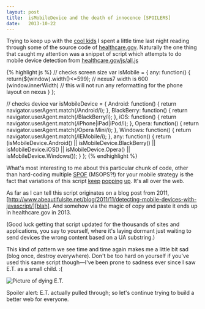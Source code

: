 ```yaml
---
layout: post
title:  isMobileDevice and the death of innocence [SPOILERS]
date:   2013-10-22
---
```


Trying to keep up with the [cool kids][coolkids] I spent a little time last night reading through some of the source code of [healthcare.gov][thx]. Naturally the one thing that caught my attention was a snippet of script which attempts to do mobile device detection from [healthcare.gov/js/all.js][all]

{% highlight js %}
// checks screen size
var isMobile = {
    any: function() {
        return($(window).width()<=599);
        // nexus7 width is 600 (window.innerWidth)
        // this will not run any reformatting for the phone layout on nexus
    }
};

// checks device
var isMobileDevice = {
    Android: function() {
        return navigator.userAgent.match(/Android/i);
    },
    BlackBerry: function() {
        return navigator.userAgent.match(/BlackBerry/i);
    },
    iOS: function() {
        return navigator.userAgent.match(/iPhone|iPad|iPod/i);
    },
    Opera: function() {
        return navigator.userAgent.match(/Opera Mini/i);
    },
    Windows: function() {
        return navigator.userAgent.match(/IEMobile/i);
    },
    any: function() {
        return (isMobileDevice.Android() ||
          isMobileDevice.BlackBerry() ||
          isMobileDevice.iOS() ||
          isMobileDevice.Opera() ||
          isMobileDevice.Windows());
    }
};
{% endhighlight %}

What's most interesting to me about this particular chunk of code, other than hard-coding multiple [SPOF][spof] (MSOPS?!) for your mobile strategy is the fact that variations of this script [keep][keeps] [popping][popping] [up][up]. It's all over the web.

As far as I can tell this script originates on a blog post from 2011, [http://www.abeautifulsite.net/blog/2011/11/detecting-mobile-devices-with-javascript/][blah]. And somehow via the magic of copy and paste it ends up in healthcare.gov in 2013.

(Good luck getting that script updated for the thousands of sites and applications, you say to yourself, where it's laying dormant just waiting to send devices the wrong content based on a UA substring.)

This kind of pattern we see time and time again makes me a little bit sad (blog once, destroy everywhere). Don't be too hard on yourself if you've used this same script though&mdash;I've been prone to sadness ever since I saw E.T. as a small child. :(

<img src="https://miketaylr.com/posts/assets/et.jpg" alt="Picture of dying E.T.">

Spoiler alert: E.T. actually pulled through; so let's continue trying to build a better web for everyone.



[coolkids]: http://www.youtube.com/watch?feature=player_detailpage&v=zQ00laVt62c#t=37
[thx]: https://miketaylr.com/posts/assets/thxobama.gif
[all]: https://www.healthcare.gov/js/all.js
[keeps]: https://github.com/cemerson/PhoneGap-3-Boilerplate/blob/2e8f2fc9df048a91f6b7519940b5398455b8ca0c/www/js/index.js#L47-L63
[popping]: https://github.com/nbicramiel/nbicramiel.github.com/blob/00e86b5e2748d454d1794f639784d69a09b4b611/_site/Out-of-Control/index.html#L67-L86
[up]: https://github.com/mozilla/togetherjs/blob/5164f3c82299a962c90b4bf5b0d65f958f4e1d36/site/js/parallax.js#L3-L23
[spof]: http://en.wikipedia.org/wiki/Single_point_of_failure
[blah]: http://www.abeautifulsite.net/blog/2011/11/detecting-mobile-devices-with-javascript/